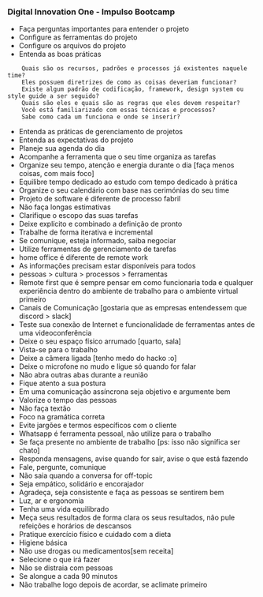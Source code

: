 ### Digital Innovation One - Impulso Bootcamp  

- Faça perguntas importantes para entender o projeto  
- Configure as ferramentas do projeto  
- Configure os arquivos do projeto  
- Entenda as boas práticas 

```
    Quais são os recursos, padrões e processos já existentes naquele time?
    Eles possuem diretrizes de como as coisas deveriam funcionar?
    Existe algum padrão de codificação, framework, design system ou style guide a ser seguido?
    Quais são eles e quais são as regras que eles devem respeitar?
    Você está familiarizado com essas técnicas e processos?
    Sabe como cada um funciona e onde se inserir?
```

- Entenda as práticas de gerenciamento de projetos  
- Entenda as expectativas do projeto  
- Planeje sua agenda do dia   
- Acompanhe a ferramenta que o seu time organiza as tarefas  
- Organize seu tempo, atenção e energia durante o dia [faça menos coisas, com mais foco]   
- Equilibre tempo dedicado ao estudo com tempo dedicado à prática  
- Organize o seu calendário com base nas cerimónias do seu time  
- Projeto de software é diferente de processo fabril  
- Não faça longas estimativas  
- Clarifique o escopo das suas tarefas  
- Deixe explícito e combinado a definição de pronto
- Trabalhe de forma iterativa e incremental  
- Se comunique, esteja informado, saiba negociar
- Utilize ferramentas de gerenciamento de tarefas  
- home office é diferente de remote work  
- As informações precisam estar disponíveis para todos  
- pessoas > cultura > processos > ferramentas  
- Remote first que é sempre pensar em como funcionaria toda e qualquer experiência dentro do ambiente de trabalho para o ambiente virtual primeiro 
- Canais de Comunicação [gostaria que as empresas entendessem que discord > slack]  
- Teste sua conexão de Internet e funcionalidade de ferramentas antes de uma videoconferência  
- Deixe o seu espaço físico arrumado [quarto, sala]   
- Vista-se para o trabalho  
- Deixe a câmera ligada [tenho medo do hacko :o]  
- Deixe o microfone no mudo e ligue só quando for falar  
- Não abra outras abas durante a reunião
- Fique atento a sua postura
- Em uma comunicação assíncrona seja objetivo e argumente bem  
- Valorize o tempo das pessoas  
- Não faça textão  
- Foco na gramática correta  
- Evite jargões e termos específicos com o cliente  
- Whatsapp é ferramenta pessoal, não utilize para o trabalho  
- Se faça presente no ambiente de trabalho [ps: isso não significa ser chato]   
- Responda mensagens, avise quando for sair, avise o que está fazendo  
- Fale, pergunte, comunique  
- Não saia quando a conversa for off-topic
- Seja empático, solidário e encorajador  
- Agradeça, seja consistente e faça as pessoas se sentirem bem  
- Luz, ar e ergonomia  
- Tenha uma vida equilibrado  
- Meça seus resultados de forma clara os seus resultados, não pule refeições e horários de descansos  
- Pratique exercício físico e cuidado com a dieta  
- Higiene básica  
- Não use drogas ou medicamentos[sem receita]  
- Selecione o que irá fazer  
- Não se distraia com pessoas  
- Se alongue a cada 90 minutos  
- Não trabalhe logo depois de acordar, se aclimate primeiro  







